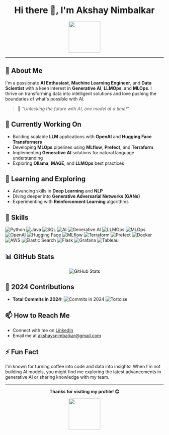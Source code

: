 <h1 align="center">Hi there 🐢, I'm Akshay Nimbalkar</h1>

<p align="center">
  <img src="https://media.giphy.com/media/13borq7Zo2kulO/giphy.gif" width="100"/>
</p>

---

## 🌟 About Me

I'm a passionate **AI Enthusiast**, **Machine Learning Engineer**, and **Data Scientist** with a keen interest in **Generative AI**, **LLMOps**, and **MLOps**. I thrive on transforming data into intelligent solutions and love pushing the boundaries of what's possible with AI.

> 🚀 *"Unlocking the future with AI, one model at a time!"*

## 🔭 Currently Working On

- Building scalable **LLM** applications with **OpenAI** and **Hugging Face Transformers**
- Developing **MLOps** pipelines using **MLflow**, **Prefect**, and **Terraform**
- Implementing **Generative AI** solutions for natural language understanding
- Exploring **Ollama**, **MAGE**, and **LLMOps** best practices

## 🌱 Learning and Exploring

- Advancing skills in **Deep Learning** and **NLP**
- Diving deeper into **Generative Adversarial Networks (GANs)**
- Experimenting with **Reinforcement Learning** algorithms

## 💼 Skills

<p align="left">
  <!-- Programming Languages -->
  <img src="https://img.shields.io/badge/Python-3776AB?style=flat&logo=python&logoColor=white" alt="Python"/>
  <img src="https://img.shields.io/badge/Java-007396?style=flat&logo=java&logoColor=white" alt="Java"/>
  <img src="https://img.shields.io/badge/SQL-4479A1?style=flat&logo=postgresql&logoColor=white" alt="SQL"/>
  <!-- AI & Machine Learning -->
  <img src="https://img.shields.io/badge/AI-8E44AD?style=flat&logo=artificial-intelligence&logoColor=white" alt="AI"/>
  <img src="https://img.shields.io/badge/Generative%20AI-FF6F00?style=flat&logo=artstation&logoColor=white" alt="Generative AI"/>
  <img src="https://img.shields.io/badge/LLMOps-2C3E50?style=flat&logo=opsgenie&logoColor=white" alt="LLMOps"/>
  <img src="https://img.shields.io/badge/MLOps-000000?style=flat&logo=github-actions&logoColor=white" alt="MLOps"/>
  <!-- Tools & Technologies -->
  <img src="https://img.shields.io/badge/OpenAI-412991?style=flat&logo=openai&logoColor=white" alt="OpenAI"/>
  <img src="https://img.shields.io/badge/Hugging%20Face-FFCA28?style=flat&logo=hugging-face&logoColor=white" alt="Hugging Face"/>
  <img src="https://img.shields.io/badge/MLflow-0194E2?style=flat&logo=numpy&logoColor=white" alt="MLflow"/>
  <img src="https://img.shields.io/badge/Terraform-623CE4?style=flat&logo=terraform&logoColor=white" alt="Terraform"/>
  <img src="https://img.shields.io/badge/Prefect-212121?style=flat&logo=prefect&logoColor=white" alt="Prefect"/>
  <img src="https://img.shields.io/badge/Docker-2496ED?style=flat&logo=docker&logoColor=white" alt="Docker"/>
  <img src="https://img.shields.io/badge/AWS-232F3E?style=flat&logo=amazon-aws&logoColor=white" alt="AWS"/>
  <img src="https://img.shields.io/badge/Elastic%20Search-005571?style=flat&logo=elasticsearch&logoColor=white" alt="Elastic Search"/>
  <img src="https://img.shields.io/badge/Flask-000000?style=flat&logo=flask&logoColor=white" alt="Flask"/>
  <img src="https://img.shields.io/badge/Grafana-F46800?style=flat&logo=grafana&logoColor=white" alt="Grafana"/>
  <img src="https://img.shields.io/badge/Tableau-E97627?style=flat&logo=tableau&logoColor=white" alt="Tableau"/>
  <!-- Add more badges as needed -->
</p>

## 📊 GitHub Stats

<p align="center">
  <!-- GitHub Stats -->
  <img src="https://github-readme-stats.vercel.app/api?username=akshay-nimbalkar&show_icons=true&theme=radical" alt="GitHub Stats"/>
</p>

## 🚀 2024 Contributions

- **Total Commits in 2024:** ![Commits in 2024](https://img.shields.io/badge/Commits%20in%202024-0-blue) ![Tortoise](https://media.giphy.com/media/13borq7Zo2kulO/giphy.gif)

## 📫 How to Reach Me

- Connect with me on [LinkedIn](https://www.linkedin.com/in/akshay-nimbalkar-423b6491)
- Email me at [akshaysnimbalkar@gmail.com](mailto:akshaysnimbalkar@gmail.com)

## ⚡ Fun Fact

I'm known for turning coffee into code and data into insights! When I'm not building AI models, you might find me exploring the latest advancements in generative AI or sharing knowledge with my team.

---

<p align="center">
  <strong>Thanks for visiting my profile! 😊</strong>
</p>

<p align="center">
  <img src="https://media.giphy.com/media/13borq7Zo2kulO/giphy.gif" width="100"/>
</p>
